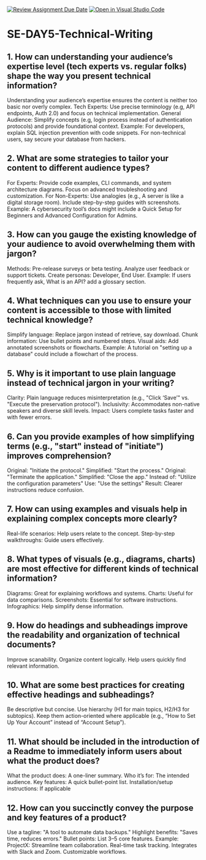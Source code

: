 [![Review Assignment Due Date](https://classroom.github.com/assets/deadline-readme-button-22041afd0340ce965d47ae6ef1cefeee28c7c493a6346c4f15d667ab976d596c.svg)](https://classroom.github.com/a/zsAR-pyY)
[![Open in Visual Studio Code](https://classroom.github.com/assets/open-in-vscode-2e0aaae1b6195c2367325f4f02e2d04e9abb55f0b24a779b69b11b9e10269abc.svg)](https://classroom.github.com/online_ide?assignment_repo_id=18713151&assignment_repo_type=AssignmentRepo)
# SE-DAY5-Technical-Writing
## 1. How can understanding your audience’s expertise level (tech experts vs. regular folks) shape the way you present technical information?
Understanding your audience’s expertise ensures the content is neither too basic nor overly complex.
Tech Experts: Use precise terminology (e.g, API endpoints, Auth 2.0) and focus on technical implementation.
General Audience: Simplify concepts (e.g, login process instead of authentication protocols) and provide foundational context.
Example: For developers, explain SQL injection prevention with code snippets. For non-technical users, say secure your database from hackers.

## 2. What are some strategies to tailor your content to different audience types?
For Experts: Provide code examples, CLI commands, and system architecture diagrams. Focus on advanced troubleshooting and customization.
For Non-Experts: Use analogies (e.g., A server is like a digital storage room). Include step-by-step guides with screenshots.
Example: A cybersecurity tool’s docs might include a Quick Setup for Beginners and Advanced Configuration for Admins.

## 3. How can you gauge the existing knowledge of your audience to avoid overwhelming them with jargon?
Methods:
Pre-release surveys or beta testing. Analyze user feedback or support tickets.
Create personas: Developer, End User.
Example: If users frequently ask, What is an API? add a glossary section.

## 4. What techniques can you use to ensure your content is accessible to those with limited technical knowledge?
Simplify language: Replace jargon instead of retrieve, say download.
Chunk information: Use bullet points and numbered steps.
Visual aids: Add annotated screenshots or flowcharts.
Example: A tutorial on "setting up a database" could include a flowchart of the process.

## 5. Why is it important to use plain language instead of technical jargon in your writing?
Clarity: Plain language reduces misinterpretation (e.g., "Click ‘Save’" vs. "Execute the preservation protocol").
Inclusivity: Accommodates non-native speakers and diverse skill levels.
Impact: Users complete tasks faster and with fewer errors.

## 6. Can you provide examples of how simplifying terms (e.g., "start" instead of "initiate") improves comprehension?
Original: "Initiate the protocol."
Simplified: "Start the process."
Original: "Terminate the application."
Simplified: "Close the app."
Instead of: "Utilize the configuration parameters"
Use: "Use the settings"
Result: Clearer instructions reduce confusion.
## 7. How can using examples and visuals help in explaining complex concepts more clearly?
Real-life scenarios: Help users relate to the concept.
Step-by-step walkthroughs: Guide users effectively.
## 8. What types of visuals (e.g., diagrams, charts) are most effective for different kinds of technical information?

Diagrams: Great for explaining workflows and systems.
Charts: Useful for data comparisons.
Screenshots: Essential for software instructions.
Infographics: Help simplify dense information.
## 9. How do headings and subheadings improve the readability and organization of technical documents?
Improve scanability.
Organize content logically.
Help users quickly find relevant information.

## 10. What are some best practices for creating effective headings and subheadings?

Be descriptive but concise.
Use hierarchy (H1 for main topics, H2/H3 for subtopics).
Keep them action-oriented where applicable (e.g., “How to Set Up Your Account” instead of “Account Setup”).

## 11. What should be included in the introduction of a Readme to immediately inform users about what the product does?
What the product does: A one-liner summary.
Who it’s for: The intended audience.
Key features: A quick bullet-point list.
Installation/setup instructions: If applicable
## 12. How can you succinctly convey the purpose and key features of a product?
Use a tagline: "A tool to automate data backups."
Highlight benefits: "Saves time, reduces errors."
Bullet points: List 3–5 core features.
Example:
ProjectX: Streamline team collaboration.
Real-time task tracking.
Integrates with Slack and Zoom.
Customizable workflows.
